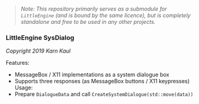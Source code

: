 >*Note: This repository primarily serves as a submodule for `LittleEngine` (and is bound by the same licence), but is completely standalone and free to be used in any other projects.*

### LittleEngine SysDialog

*Copyright 2019 Karn Kaul*

Features:
- MessageBox / X11 implementations as a system dialogue box
- Supports three responses (as MessageBox buttons / X11 keypresses)
Usage:
- Prepare `DialogueData` and call `CreateSystemDialogue(std::move(data))`

